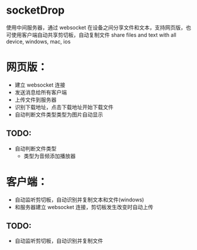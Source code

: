 # socketDrop
使用中间服务器，通过 websocket 在设备之间分享文件和文本，支持网页版，也可使用客户端自动共享剪切板，自动复制文件
share files and text with all device, windows, mac, ios


# 网页版：
  - 建立 websocket 连接
  - 发送消息给所有客户端
  - 上传文件到服务器
  - 识别下载地址，点击下载地址开始下载文件
  - 自动判断文件类型类型为图片自动显示

## TODO:

- 自动判断文件类型
    - 类型为音频添加播放器

# 客户端：

- 自动监听剪切板，自动识别并复制文本和文件(windows)
- 和服务器建立 websocket 连接，剪切板发生改变时自动上传

## TODO:

- 自动监听剪切板，自动识别并复制文件

